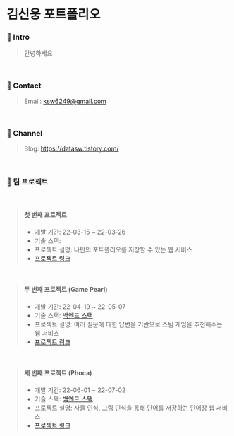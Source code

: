 # 김신웅 포트폴리오

### :pushpin: Intro
> 안녕하세요
<br />

### :pushpin: Contact
> Email: ksw6249@gmail.com
<br />

### :pushpin: Channel
> Blog: https://datasw.tistory.com/ 
<br />

### :pushpin: 팀 프로젝트
<br />

> #### 첫 번째 프로젝트 
> - 개발 기간: 22-03-15 ~ 22-03-26
> - 기술 스택:   
> - 프로젝트 설명: 나만의 포트폴리오를 저장할 수 있는 웹 서비스  
> - [프로젝트 링크](https://github.com/woongks/Portfolio-webservice-First-Project-)
<br />

> #### 두 번째 프로젝트 (Game Pearl)
> - 개발 기간: 22-04-19 ~ 22-05-07  
> - 기술 스택: [백엔드 스택](https://github.com/GamePearl/Elice-2nd-Project/blob/master/README.md?plain=1#L1)
> - 프로젝트 설명: 여러 질문에 대한 답변을 기반으로 스팀 게임을 추천해주는 웹 서비스
> - [프로젝트 링크](https://github.com/GamePearl/Elice-2nd-Project)
<br />

> #### 세 번째 프로젝트 (Phoca)
> - 개발 기간: 22-06-01 ~ 22-07-02  
> - 기술 스택: [백엔드 스택](https://github.com/woongks/Phoca-third-project/blob/main/README.md?plain=1#L58)
> - 프로젝트 설명: 사물 인식, 그림 인식을 통해 단어를 저장하는 단어장 웹 서비스
> - [프로젝트 링크](https://github.com/woongks/Phoca-third-project)
<br />
